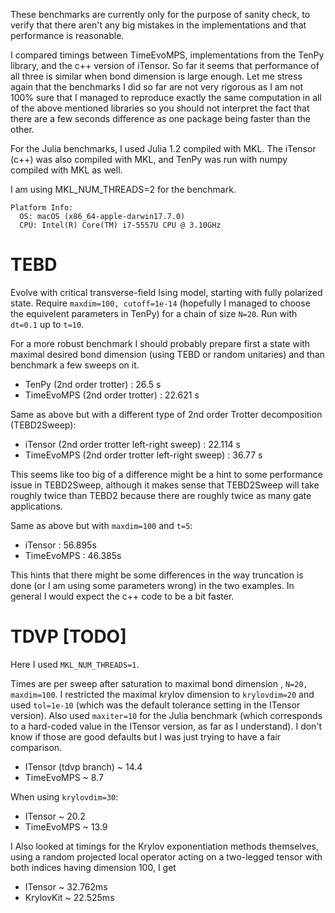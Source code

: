 These benchmarks are currently only for the purpose of sanity check, to verify
that there aren't any big mistakes in the implementations and that performance is 
reasonable. 

I compared timings between TimeEvoMPS, implementations from the TenPy library, and the c++ version 
of iTensor. So far it seems that performance of all three is similar when bond dimension is large enough.
Let me stress again that the benchmarks I did so far are not very rigorous 
as I am not 100% sure that I managed to reproduce exactly the same computation in all of the above mentioned libraries so you should 
not interpret the fact that there are a few seconds difference as one package being faster than the other.


For the Julia benchmarks, I used Julia 1.2 compiled with MKL. 
The iTensor (c++) was also compiled with MKL, and TenPy was run with numpy compiled with MKL as well.

I am using MKL_NUM_THREADS=2 for the benchmark.

```
Platform Info:
  OS: macOS (x86_64-apple-darwin17.7.0)
  CPU: Intel(R) Core(TM) i7-5557U CPU @ 3.10GHz
```

# TEBD

Evolve with critical transverse-field Ising model, starting with fully polarized state. 
Require `maxdim=100, cutoff=1e-14` (hopefully I managed to choose the equivelent parameters in TenPy) 
for a chain of size `N=20`. Run with `dt=0.1` up to `t=10`.

For a more robust benchmark I should probably prepare first a state with maximal desired bond dimension 
(using TEBD or random unitaries) and than benchmark a few sweeps on it. 

- TenPy (2nd order trotter) :  26.5 s
- TimeEvoMPS (2nd order trotter) : 22.621 s

Same as above but with a different type of 2nd order Trotter decomposition (TEBD2Sweep):
- iTensor (2nd order trotter left-right sweep) : 22.114 s
- TimeEvoMPS (2nd order trotter left-right sweep) :  36.77 s

This seems like too big of a difference might be a hint to some performance issue in TEBD2Sweep, although it makes
sense that TEBD2Sweep will take roughly twice than TEBD2 because there are roughly twice as many gate applications. 

Same as above but with `maxdim=100` and `t=5`:
- iTensor : 56.895s
- TimeEvoMPS : 46.385s

This hints that there might be some differences in the way truncation is done (or I am using some parameters wrong) in the two examples. 
In general I would expect the c++ code to be a bit faster. 

# TDVP [TODO]
Here I used `MKL_NUM_THREADS=1`.

Times are per sweep after saturation to maximal bond dimension , `N=20, maxdim=100`. I restricted 
the maximal krylov dimension to `krylovdim=20` and used `tol=1e-10` (which was the default tolerance setting in the
ITensor version). Also used `maxiter=10` for the Julia benchmark (which corresponds to a hard-coded value in the 
ITensor version, as far as I understand). I don't know if those are good defaults but I was just trying to have a fair comparison.

- ITensor (tdvp branch) ~ 14.4
- TimeEvoMPS ~ 8.7

When using `krylovdim=30`:

- ITensor ~  20.2
- TimeEvoMPS ~ 13.9

I Also looked at timings for the Krylov exponentiation methods themselves, using a random projected local
operator acting on a two-legged tensor with both indices having dimension 100, I get 

- ITensor ~ 32.762ms
- KrylovKit ~ 22.525ms

